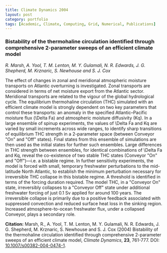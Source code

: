 ```yaml
---
title: Climate Dynamics 2004
layout: post
category: portfolio
tags: [Academic, Climate, Computing, Grid, Numerical, Publications]
---
```

### Bistability of the thermohaline circulation identified through comprehensive 2-parameter sweeps of an efficient climate model
*R. Marsh, A. Yool, T. M. Lenton, M. Y. Gulamali, N. R. Edwards,
J. G. Shepherd, M. Krznaric, S. Newhouse and S. J. Cox*

The effect of changes in zonal and meridional atmospheric moisture transports
on Atlantic overturning is investigated. Zonal transports are considered in
terms of net moisture export from the Atlantic sector. Meridional transports
are related to the vigour of the global hydrological cycle. The equilibrium
thermohaline circulation (THC) simulated with an efficient climate model is
strongly dependent on two key parameters that control these transports: an
anomaly in the specified Atlantic–Pacific moisture flux (\Delta Fa) and
atmospheric moisture diffusivity (Kq). In a large ensemble of spinup
experiments, the values of \Delta Fa and Kq are varied by small increments
across wide ranges, to identify sharp transitions of equilibrium THC strength
in a 2-parameter space (between Conveyor "On" and "Off" states). Final states
from this ensemble of simulations are then used as the initial states for
further such ensembles. Large differences in THC strength between ensembles,
for identical combinations of \Delta Fa and Kq, reveal the co-existence of two
stable THC states (Conveyor "On" and "Off")—i.e. a bistable regime. In further
sensitivity experiments, the model is forced with small, temporary freshwater
perturbations to the mid-latitude North Atlantic, to establish the minimum
perturbation necessary for irreversible THC collapse in this bistable
regime. A threshold is identified in terms of the forcing duration
required. The model THC, in a "Conveyor On" state, irreversibly collapses to a
"Conveyor Off" state under additional freshwater forcing of just 0.1 Sv
applied for around 100 years. The irreversible collapse is primarily due to a
positive feedback associated with suppressed convection and reduced surface
heat loss in the sinking region. Increased atmosphere-to-ocean freshwater
flux, under a collapsed Conveyor, plays a secondary role.

**Citation:** Marsh, R., A. Yool, T. M. Lenton, M. Y. Gulamali, N. R. Edwards,
J. G. Shepherd, M. Krznaric, S. Newhouse and S. J. Cox (2004) Bistability of
the thermohaline circulation identified through comprehensive 2-parameter
sweeps of an efficient climate model, *Climate Dynamics*, **23**,
761-777. DOI:
[10.1007/s00382-004-0474-1](http://dx.doi.org/10.1007/s00382-004-0474-1).
